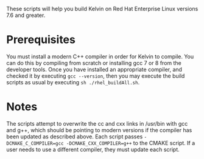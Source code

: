 These scripts will help you build Kelvin on Red Hat Enterprise Linux versions 7.6 and greater.

Prerequisites
==
You must install a modern C++ compiler in order for Kelvin to compile. You can do this by compiling from scratch or installing gcc 7 or 8 from the developer tools. Once you have installed an appropriate compiler, and checked it by executing ```gcc --version```, then you may execute the build scripts as usual by executing ```sh ./rhel_buildAll.sh```.

Notes
==
The scripts attempt to overwrite the cc and cxx links in /usr/bin  with gcc and g++, which should be pointing to modern versions if the compiler has been updated as described above. Each script passes ```-DCMAKE_C_COMPILER=gcc -DCMAKE_CXX_COMPILER=g++``` to the CMAKE script. If a user needs to use a different compiler, they must update each script.
